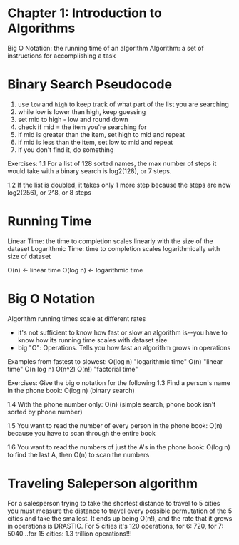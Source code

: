 # Chapter 1: Introduction to Algorithms

Big O Notation: the running time of an algorithm
Algorithm: a set of instructions for accomplishing a task

# Binary Search Pseudocode
1. use `low` and `high` to keep track of what part of the list you are searching
  2. while low is lower than high, keep guessing
  3. set mid to high - low and round down
  4. check if mid = the item you're searching for
  5. if mid is greater than the item, set high to mid and repeat
  6. if mid is less than the item, set low to mid and repeat
  7. if you don't find it, do something


Exercises:
1.1  For a list of 128 sorted names, the max number of steps it would take with a binary search is log2(128), or 7 steps.

1.2  If the list is doubled, it takes only 1 more step because the steps are now log2(256), or 2^8, or 8 steps

# Running Time

Linear Time: the time to completion scales linearly with the size of the dataset
Logarithmic Time: time to completion scales logarithmically with size of dataset

O(n) <- linear time
O(log n) <- logarithmic time

# Big O Notation
Algorithm running times scale at different rates
- it's not sufficient to know how fast or slow an algorithm is--you have to know how its running time scales with dataset size
- big "O": Operations.  Tells you how fast an algorithm grows in operations

Examples from fastest to slowest:
O(log n) "logarithmic time"
O(n) "linear time"
O(n log n)
O(n^2)
O(n!) "factorial time"

Exercises:
Give the big o notation for the following
1.3 Find a person's name in the phone book: O(log n) (binary search)

1.4 With the phone number only:  O(n)  (simple search, phone book isn't sorted by phone number)

1.5 You want to read the number of every person in the phone book:  O(n) because you have to scan through the entire book

1.6 You want to read the numbers of just the A's in the phone book:  O(log n) to find the last A, then O(n) to scan the numbers

# Traveling Saleperson algorithm
For a salesperson trying to take the shortest distance to travel to 5 cities you must measure the distance to travel every possible permutation of the 5 cities and take the smallest.  It ends up being O(n!), and the rate that it grows in operations is DRASTIC.  For 5 cities it's 120 operations, for 6: 720, for 7: 5040...for 15 cities: 1.3 trillion operations!!!



